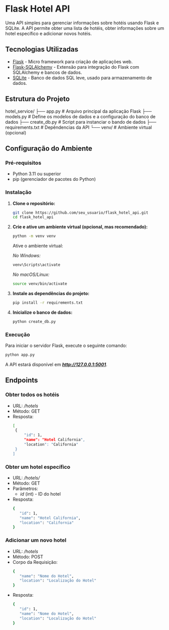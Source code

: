 # Flask Hotel API

Uma API simples para gerenciar informações sobre hotéis usando Flask e SQLite. A API permite obter uma lista de hotéis, obter informações sobre um hotel específico e adicionar novos hotéis.

## Tecnologias Utilizadas

- [Flask](https://flask.palletsprojects.com/) - Micro framework para criação de aplicações web.
- [Flask-SQLAlchemy](https://flask-sqlalchemy.palletsprojects.com/) - Extensão para integração do Flask com SQLAlchemy e bancos de dados.
- [SQLite](https://www.sqlite.org/) - Banco de dados SQL leve, usado para armazenamento de dados.

## Estrutura do Projeto
hotel_service/ 
├── app.py # Arquivo principal da aplicação Flask 
├── models.py # Define os modelos de dados e a configuração do banco de dados 
├── create_db.py # Script para instanciar o bando de dados 
├── requirements.txt # Depêndencias da API 
└── venv/ # Ambiente virtual (opcional)

## Configuração do Ambiente

### Pré-requisitos

- Python 3.11 ou superior
- pip (gerenciador de pacotes do Python)

### Instalação

1. **Clone o repositório:**

   ```sh
   git clone https://github.com/seu_usuario/flask_hotel_api.git
   cd flask_hotel_api
   ```

2. **Crie e ative um ambiente virtual (opcional, mas recomendado):**

   ```sh
   python -m venv venv
   ```

   Ative o ambiente virtual:

   *No Windows:*
   ```sh
   venv\Scripts\activate
   ```
   
   *No macOS/Linux:*
   ```sh
   source venv/bin/activate
   ```

3. **Instale as dependências do projeto:**
   ```sh
   pip install -r requirements.txt
   ```

4. **Inicialize o banco de dados:**
   ```sh
   python create_db.py
   ```

### Execução

Para iniciar o servidor Flask, execute o seguinte comando:

   ```sh
   python app.py
   ```
A API estará disponível em ***http://127.0.0.1:5001***.

## Endpoints

### Obter todos os hotéis

- URL: */hotels*
- Método: GET
- Resposta:
   ```sh
   [
    {
        "id": 1,
        "name": "Hotel California",
        "location": "California"
    }
   ]
   ```

### Obter um hotel específico

- URL: */hotels/<id>*
- Método: GET
- Parâmetros:
   - *id* (int) - ID do hotel
- Resposta:
   ```sh
   {
      "id": 1,
      "name": "Hotel California",
      "location": "California"
   }
   ```

### Adicionar um novo hotel

- URL: */hotels*
- Método: POST
- Corpo da Requisição:
   ```sh
   {
      "name": "Nome do Hotel",
      "location": "Localização do Hotel"
   }
   ```
- Resposta:
   ```sh
   {
      "id": 1,
      "name": "Nome do Hotel",
      "location": "Localização do Hotel"
   }
   ```
